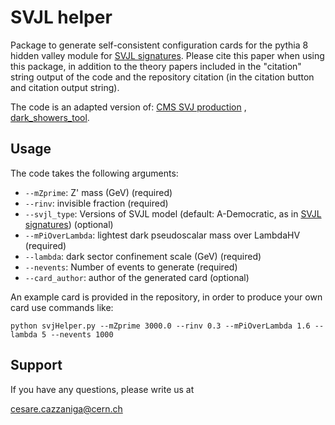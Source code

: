 # SVJL helper

Package to generate self-consistent configuration cards for the pythia 8 hidden valley module for [SVJL signatures](https://link.springer.com/article/10.1140/epjc/s10052-022-10775-2). Please cite this paper when using this package, in addition to the theory papers included in the "citation" string output of the code and the repository citation (in the citation button and citation output string).

The code is an adapted version of: [CMS SVJ production](https://github.com/cms-svj/SVJProduction) , [dark_showers_tool](https://gitlab.com/simonknapen/dark_showers_tool).

## Usage
The code takes the following arguments:
  * ```--mZprime```: Z' mass (GeV) (required)
  * ```--rinv```: invisible fraction (required)
  * ```--svjl_type```: Versions of SVJL model (default: A-Democratic, as in  [SVJL signatures](https://link.springer.com/article/10.1140/epjc/s10052-022-10775-2)) (optional)
  * ```--mPiOverLambda```: lightest dark pseudoscalar mass over LambdaHV (required)
  * ```--lambda```: dark sector confinement scale (GeV) (required)
  * ```--nevents```: Number of events to generate (required)
  * ```--card_author```: author of the generated card (optional)
    
An example card is provided in the repository, in order to produce your own card use commands like:

```python svjHelper.py --mZprime 3000.0 --rinv 0.3 --mPiOverLambda 1.6 --lambda 5 --nevents 1000```


## Support

If you have any questions, please
write us at 

[cesare.cazzaniga@cern.ch](cesare.cazzaniga@cern.ch)
